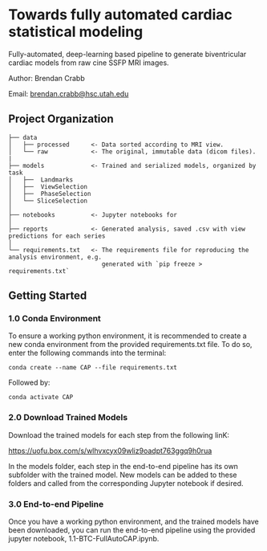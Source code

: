 Towards fully automated cardiac statistical modeling
==============================

Fully-automated, deep-learning based pipeline to generate biventricular cardiac models from raw cine SSFP MRI images.

Author: Brendan Crabb

Email: brendan.crabb@hsc.utah.edu


Project Organization
------------

    ├── data
    │   ├── processed      <- Data sorted according to MRI view.
    │   └── raw            <- The original, immutable data (dicom files).
    |
    ├── models             <- Trained and serialized models, organized by task
    │   ├──  Landmarks 
    │   ├──  ViewSelection 
    │   ├──  PhaseSelection 
    │   └── SliceSelection 
    │
    ├── notebooks          <- Jupyter notebooks for
    │
    ├── reports            <- Generated analysis, saved .csv with view predictions for each series
    │
    └── requirements.txt   <- The requirements file for reproducing the analysis environment, e.g.
                              generated with `pip freeze > requirements.txt`

## Getting Started

### 1.0 Conda Environment

To ensure a working python environment, it is recommended to create a new conda environment from the provided requirements.txt file. To do so, enter the following commands into the terminal: 

```
conda create --name CAP --file requirements.txt
```
    
Followed by:

```
conda activate CAP
```

### 2.0 Download Trained Models

Download the trained models for each step from the following linK:

https://uofu.box.com/s/wlhvxcyx09wliz9oadpt763ggq9h0rua

In the models folder, each step in the end-to-end pipeline has its own subfolder with the trained model. New models can be added to these folders and called from the corresponding Jupyter notebook if desired. 

### 3.0 End-to-end Pipeline

Once you have a working python environment, and the trained models have been downloaded, you can run the end-to-end pipeline using the provided jupyter notebook, 1.1-BTC-FullAutoCAP.ipynb.
